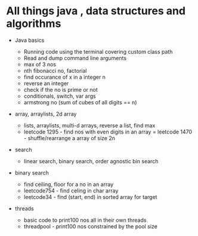 # All things java , data structures and algorithms

- Java basics
  - Running code using the terminal covering custom class path
  - Read and dump command line arguments
  - max of 3 nos
  - nth fibonacci no, factorial
  - find occurance of x in a integer n
  - reverse an integer
  - check if the no is prime or not
  - conditionals, switch, var args
  - armstrong no (sum of cubes of all digits == n)

- array, arraylists, 2d array
  - lists, arraylists, multi-d arrays, reverse a list, find max
  - leetcode 1295 - find nos with even digits in an array
  = leetcode 1470 - shuffle/rearrange a array of size 2n

- search
  - linear search, binary search, order agnostic bin search

- binary search
  - find ceiling, floor for a no in an array
  - leetcode754 - find celing in char array
  - leetcode34 - find (start, end) in sorted array for target

- threads
  - basic code to print100 nos all in their own threads
  - threadpool - print100 nos constrained by the pool size
